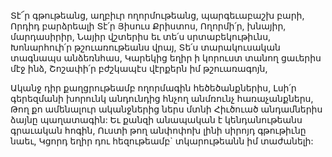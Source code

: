 
Տէ՜ր գթութեանց, աղբիւր ողորմութեանց,
պարգեւաբաշխ բարի,
Որդիդ բարձրեալի Տէ՛ր Յիսուս Քրիստոս,
Ողորմի՛ր, խնայիր, մարդասիրիր,
Նայիր վշտերիս եւ տե՛ս սրտաբեկութիւնս,
Խոնարհուի՛ր թշուառութեանս վրայ,
Տե՛ս տարակուսական տագնապս անձեռնհաս,
Կարեկից եղիր ի կորուստ տանող ցաւերիս մէջ
ինձ,
Շոշափի՛ր բժշկապէս վէրքերն իմ թշուառագոյն,


Ականջ դիր քաղցրութեամբ ողորմագին
հեծեծանքներիս,
Լսի՛ր գերեզմանի խորունկ անդունդից հնչող
անմռունչ հառաչանքներս,
Թող քո ամենալուր ականջներից ներս մտնի
Հիւծուած անդամներիս ձայնը պաղատագին:
Եւ քանզի անապական է կենդանութեանս
գրաւական հոգին,
Ուստի թող անփոփոխ լինի սիրոյդ գթութիւնը
նաեւ,
Կցորդ եղիր դու հեզութեամբ` տկարութեանն իմ
տաժանելի:
